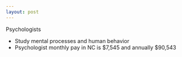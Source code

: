 ```yaml
---
layout: post
---
```



Psychologists

 
  * Study mental processes and human behavior
  * Psychologist monthly pay in NC is $7,545 and annually $90,543
